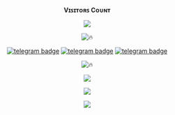 <br><p align="center"><b>Vɪꜱɪᴛᴏʀꜱ Cᴏᴜɴᴛ</b></p>  
<p align="center"><img align="center" src="https://profile-counter.glitch.me/{Clinton-Abraham}/count.svg"/></p> 


<div align="center">

![🔥](https://github-readme-stats.vercel.app/api/top-langs/?username=Clinton-Abraham&theme=github_dark&custom_title=ــــــــــــــــــہہـ٨ـہہـ٨ـﮩـــ&layout=compact&hide_border=false)

<p align="center">
   <a href="https://telegram.dog/clinton_abraham"><img src="https://img.shields.io/badge/𝑪𝒍𝒊𝒏𝒕𝒐𝒏 𝑨𝒃𝒓𝒂𝒉𝒂𝒎-30302f?style=flat&logo=telegram" alt="telegram badge"/></a>
   <a href="https://telegram.dog/Space_x_bots"><img src="https://img.shields.io/badge/Sᴘᴀᴄᴇ ✗ ʙᴏᴛꜱ-30302f?style=flat&logo=telegram" alt="telegram badge"/></a>
   <a href="https://telegram.dog/sources_codes"><img src="https://img.shields.io/badge/Sᴏᴜʀᴄᴇ ᴄᴏᴅᴇꜱ-30302f?style=flat&logo=telegram" alt="telegram badge"/></a>
</p>


<div align="center">

![🔥](https://github-readme-stats.vercel.app/api?username=Clinton-Abraham&show=prs&count_private=true&custom_title=ــــــــــــــــــہہـ٨ـہہـ٨ـﮩـــ&show_icons=true&include_all_commits=true&title_color=fff&icon_color=79ff97&text_color=9f9f9f&bg_color=151515&hide_border=true&hide=commits)

</div>

<img src="https://user-images.githubusercontent.com/73097560/115834477-dbab4500-a447-11eb-908a-139a6edaec5c.gif">

<p align="center">
<a href="https://github.com/Clinton-Abraham">
<img src="https://github-readme-streak-stats.herokuapp.com/?user=Clinton-Abraham#version3"/>
</a>
</p>

<img src="https://user-images.githubusercontent.com/73097560/115834477-dbab4500-a447-11eb-908a-139a6edaec5c.gif">
